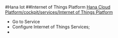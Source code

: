#Hana Iot
##Internet of Things Platform
[Hana Cloud Platform/cockpit/services/Internet of Things Platform](https://account.hanatrial.ondemand.com/cockpit#/acc/p1941020166trial/service/iot/overview)
- Go to Service
- Configure Internet of Things Services;
- 
